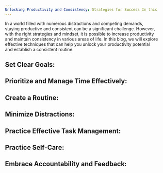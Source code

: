 ```yaml
---
Unlocking Productivity and Consistency: Strategies for Success In this blog, we will explore effective techniques that can help you unlock your productivity potential and establish a consistent routine.
---
```

In a world filled with numerous distractions and competing demands, staying productive and consistent can be a significant challenge. However, with the right strategies and mindset, it is possible to increase productivity and maintain consistency in various areas of life. In this blog, we will explore effective techniques that can help you unlock your productivity potential and establish a consistent routine.

## Set Clear Goals:
## Prioritize and Manage Time Effectively:
## Create a Routine:
## Minimize Distractions:
## Practice Effective Task Management:
## Practice Self-Care:
## Embrace Accountability and Feedback:
